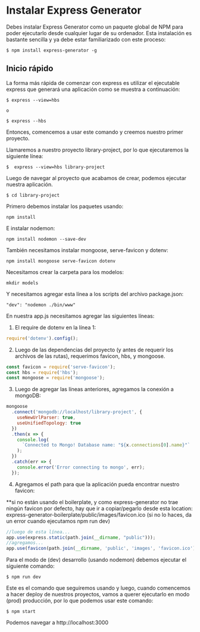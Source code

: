 # Instalar Express Generator

Debes instalar Express Generator como un paquete global de NPM para poder ejecutarlo desde cualquier lugar de su ordenador. Esta instalación es bastante sencilla y ya debe estar familiarizado con este proceso:

```
$ npm install express-generator -g
```

## Inicio rápido

La forma más rápida de comenzar con express es utilizar el ejecutable express que generará una aplicación como se muestra a continuación:

```
$ express --view=hbs

o

$ express --hbs
```

Entonces, comencemos a usar este comando y creemos nuestro primer proyecto.

Llamaremos a nuestro proyecto library-project, por lo que ejecutaremos la siguiente línea:

```
$  express --view=hbs library-project
```

Luego de navegar al proyecto que acabamos de crear, podemos ejecutar nuestra aplicación.

```
$ cd library-project
```

Primero debemos instalar los paquetes usando:

```
npm install
```

E instalar nodemon:

```
npm install nodemon --save-dev
```

También necesitamos instalar mongoose, serve-favicon y dotenv:

```
npm install mongoose serve-favicon dotenv
```

Necesitamos crear la carpeta para los modelos:

```
mkdir models
```

Y necesitamos agregar esta línea a los scripts del archivo package.json:

```
"dev": "nodemon ./bin/www"
```

En nuestra app.js necesitamos agregar las siguientes líneas:

1. El require de dotenv en la línea 1:

```js
require('dotenv').config();
```

2. Luego de las dependencias del proyecto (y antes de requerir los archivos de las rutas), requerimos  favicon, hbs, y mongoose.

```js
const favicon = require('serve-favicon');
const hbs = require('hbs');
const mongoose = require('mongoose');
```

3. Luego de agregar las líneas anteriores, agregamos la conexión a mongoDB:

```js
mongoose
  .connect('mongodb://localhost/library-project', {
    useNewUrlParser: true,
    useUnifiedTopology: true
  })
  .then(x => {
    console.log(
      `Connected to Mongo! Database name: "${x.connections[0].name}"`
    );
  })
  .catch(err => {
    console.error('Error connecting to mongo', err);
  });
```

4. Agregamos el path para que la aplicación pueda encontrar nuestro favicon:

**si no están usando el boilerplate, y como express-generator no trae ningún favicon por defecto, hay que ir a copiar/pegarlo desde esta location: express-generator-boilerplate/public/images/favicon.ico (si no lo haces, da un error cuando ejecutamos npm run dev)

```js
//luego de esta línea...
app.use(express.static(path.join(__dirname, "public")));
//agregamos...
app.use(favicon(path.join(__dirname, 'public', 'images', 'favicon.ico')));
```

Para el modo de (dev) desarrollo (usando nodemon) debemos ejecutar el siguiente comando:

```
$ npm run dev
```

Este es el comando que seguiremos usando y luego, cuando comencemos a hacer deploy de nuestros proyectos, vamos a querer ejecutarlo en modo (prod) producción, por lo que podemos usar este comando:

```
$ npm start
```

Podemos navegar a http://localhost:3000
